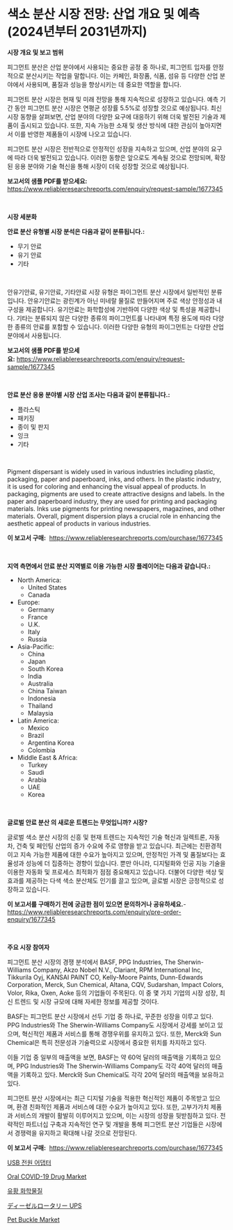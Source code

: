 <p><h1>색소 분산 시장 전망: 산업 개요 및 예측 (2024년부터 2031년까지)</h1></p><p><strong>시장 개요 및 보고 범위</strong></p>
<p><p>피그먼트 분산은 산업 분야에서 사용되는 중요한 공정 중 하나로, 피그먼트 입자를 안정적으로 분산시키는 작업을 말합니다. 이는 카페인, 화장품, 식품, 섬유 등 다양한 산업 분야에서 사용되며, 품질과 성능을 향상시키는 데 중요한 역할을 합니다. </p><p>피그먼트 분산 시장은 현재 및 미래 전망을 통해 지속적으로 성장하고 있습니다. 예측 기간 동안 피그먼트 분산 시장은 연평균 성장률 5.5%로 성장할 것으로 예상됩니다. 최신 시장 동향을 살펴보면, 산업 분야의 다양한 요구에 대응하기 위해 더욱 발전된 기술과 제품이 출시되고 있습니다. 또한, 지속 가능한 소재 및 생산 방식에 대한 관심이 높아지면서 이를 반영한 제품들이 시장에 나오고 있습니다.</p><p>피그먼트 분산 시장은 전반적으로 안정적인 성장을 지속하고 있으며, 산업 분야의 요구에 따라 더욱 발전되고 있습니다. 이러한 동향은 앞으로도 계속될 것으로 전망되며, 확장된 응용 분야와 기술 혁신을 통해 시장이 더욱 성장할 것으로 예상됩니다.</p></p>
<p><strong>보고서의 샘플 PDF를 받으세요:</strong> <a href="https://www.reliableresearchreports.com/enquiry/request-sample/1677345">https://www.reliableresearchreports.com/enquiry/request-sample/1677345</a></p>
<p>&nbsp;</p>
<p><strong>시장 세분화</strong></p>
<p><strong>안료 분산 유형별 시장 분석은 다음과 같이 분류됩니다.:</strong></p>
<p><ul><li>무기 안료</li><li>유기 안료</li><li>기타</li></ul></p>
<p>&nbsp;</p>
<p><p>안유기안료, 유기안료, 기타안료 시장 유형은 파이그먼트 분산 시장에서 일반적인 분류입니다. 안유기안료는 광린계가 아닌 미네랄 물질로 만들어지며 주로 색상 안정성과 내구성을 제공합니다. 유기안료는 화학합성에 기반하여 다양한 색상 및 특성을 제공합니다. 기타는 분류되지 않은 다양한 종류의 파이그먼트를 나타내며 특정 용도에 따라 다양한 종류의 안료를 포함할 수 있습니다. 이러한 다양한 유형의 파이그먼트는 다양한 산업 분야에서 사용됩니다.</p></p>
<p><strong>보고서의 샘플 PDF를 받으세요:</strong>&nbsp;<a href="https://www.reliableresearchreports.com/enquiry/request-sample/1677345">https://www.reliableresearchreports.com/enquiry/request-sample/1677345</a></p>
<p>&nbsp;</p>
<p><strong> 안료 분산 응용 분야별 시장 산업 조사는 다음과 같이 분류됩니다.:</strong></p>
<p><ul><li>플라스틱</li><li>패키징</li><li>종이 및 판지</li><li>잉크</li><li>기타</li></ul></p>
<p>&nbsp;</p>
<p><p>Pigment dispersant is widely used in various industries including plastic, packaging, paper and paperboard, inks, and others. In the plastic industry, it is used for coloring and enhancing the visual appeal of products. In packaging, pigments are used to create attractive designs and labels. In the paper and paperboard industry, they are used for printing and packaging materials. Inks use pigments for printing newspapers, magazines, and other materials. Overall, pigment dispersion plays a crucial role in enhancing the aesthetic appeal of products in various industries.</p></p>
<p><strong>이 보고서 구매:</strong>&nbsp; <a href="https://www.reliableresearchreports.com/purchase/1677345">https://www.reliableresearchreports.com/purchase/1677345</a></p>
<p>&nbsp;</p>
<p><strong>지역 측면에서 안료 분산 지역별로 이용 가능한 시장 플레이어는 다음과 같습니다.:</strong></p>
<p><ul>
    <li>
        North America:
        <ul>
            <li>United States</li>
            <li>Canada</li>
        </ul>
    </li>
    <li>
        Europe:
        <ul>
            <li>Germany</li>
            <li>France</li>
            <li>U.K.</li>
            <li>Italy</li>
            <li>Russia</li>
        </ul>
    </li>
    <li>
        Asia-Pacific:
        <ul>
            <li>China</li>
            <li>Japan</li>
            <li>South Korea</li>
            <li>India</li>
            <li>Australia</li>
            <li>China Taiwan</li>
            <li>Indonesia</li>
            <li>Thailand</li>
            <li>Malaysia</li>
        </ul>
    </li>
    <li>
        Latin America:
        <ul>
            <li>Mexico</li>
            <li>Brazil</li>
            <li>Argentina Korea</li>
            <li>Colombia</li>
        </ul>
    </li>
    <li>
        Middle East & Africa:
        <ul>
            <li>Turkey</li>
            <li>Saudi</li>
            <li>Arabia</li>
            <li>UAE</li>
            <li>Korea</li>
        </ul>
    </li>
    </ul></p>
<p>&nbsp;</p>
<p><strong>글로벌 안료 분산 의 새로운 트렌드는 무엇입니까? 시장?</strong></p>
<p><p>글로벌 색소 분산 시장의 신흥 및 현재 트렌드는 지속적인 기술 혁신과 일렉트론, 자동차, 건축 및 페인팅 산업의 증가 수요에 주로 영향을 받고 있습니다. 최근에는 친환경적이고 지속 가능한 제품에 대한 수요가 높아지고 있으며, 안정적인 가격 및 품질보다는 효율성과 성능에 더 집중하는 경향이 있습니다. 뿐만 아니라, 디지털화와 인공 지능 기술을 이용한 자동화 및 프로세스 최적화가 점점 중요해지고 있습니다. 더불어 다양한 색상 및 효과를 제공하는 다색 색소 분산체도 인기를 끌고 있으며, 글로벌 시장은 긍정적으로 성장하고 있습니다.</p></p>
<p><strong>이 보고서를 구매하기 전에 궁금한 점이 있으면 문의하거나 공유하세요.</strong>- <a href="https://www.reliableresearchreports.com/enquiry/pre-order-enquiry/1677345">https://www.reliableresearchreports.com/enquiry/pre-order-enquiry/1677345</a></p>
<p>&nbsp;</p>
<p><strong>주요 시장 참여자</strong></p>
<p><p>피그먼트 분산 시장의 경쟁 분석에서 BASF, PPG Industries, The Sherwin-Williams Company, Akzo Nobel N.V., Clariant, RPM International Inc, Tikkurila Oyj, KANSAI PAINT CO, Kelly-Moore Paints, Dunn-Edwards Corporation, Merck, Sun Chemical, Altana, CQV, Sudarshan, Impact Colors, Volor, Rika, Oxen, Aoke 등의 기업들이 주목된다. 이 중 몇 가지 기업의 시장 성장, 최신 트렌드 및 시장 규모에 대해 자세한 정보를 제공할 것이다.</p><p>BASF는 피그먼트 분산 시장에서 선두 기업 중 하나로, 꾸준한 성장을 이루고 있다. PPG Industries와 The Sherwin-Williams Company도 시장에서 강세를 보이고 있으며, 혁신적인 제품과 서비스를 통해 경쟁우위를 유지하고 있다. 또한, Merck와 Sun Chemical은 특히 전문성과 기술력으로 시장에서 중요한 위치를 차지하고 있다.</p><p>이들 기업 중 일부의 매출액을 보면, BASF는 약 60억 달러의 매출액을 기록하고 있으며, PPG Industries와 The Sherwin-Williams Company도 각각 40억 달러의 매출액을 기록하고 있다. Merck와 Sun Chemical도 각각 20억 달러의 매출액을 보유하고 있다.</p><p>피그먼트 분산 시장에서는 최근 디지털 기술을 적용한 혁신적인 제품이 주목받고 있으며, 환경 친화적인 제품과 서비스에 대한 수요가 높아지고 있다. 또한, 고부가가치 제품과 서비스의 개발이 활발히 이루어지고 있으며, 이는 시장의 성장을 뒷받침하고 있다. 전략적인 파트너십 구축과 지속적인 연구 및 개발을 통해 피그먼트 분산 기업들은 시장에서 경쟁력을 유지하고 확대해 나갈 것으로 전망된다.</p></p>
<p><strong>이 보고서 구매:</strong>&nbsp;&nbsp;<a href="https://www.reliableresearchreports.com/purchase/1677345">https://www.reliableresearchreports.com/purchase/1677345</a></p>
<p><p><a href="https://medium.com/@chickenlegs8687/usb-%ED%8C%8C%EC%9B%8C-%EC%96%B4%EB%8C%91%ED%84%B0-%EC%8B%9C%EC%9E%A5-%EC%8B%9C%EC%9E%A5-%EC%A0%90%EC%9C%A0%EC%9C%A8-%EC%8B%9C%EC%9E%A5-%EB%8F%99%ED%96%A5-%EB%B0%8F-%EB%AF%B8%EB%9E%98-%EC%84%B1%EC%9E%A5-%ED%83%90%EC%83%89-89520b990276">USB 전원 어댑터</a></p><p><a href="https://issuu.com/reportprime-2/docs/oral-covid-19-drug-market-size-2030.pptx">Oral COVID-19 Drug Market</a></p><p><a href="https://github.com/nuekbpymrrz5/Market-Research-Report-List-1/blob/main/56012433113.md">유황 화학물질</a></p><p><a href="https://medium.com/@elmoray21/%E3%83%87%E3%82%A3%E3%83%BC%E3%82%BC%E3%83%AB%E3%83%AD%E3%83%BC%E3%82%BF%E3%83%AA%E3%83%BCups%E5%B8%82%E5%A0%B4-%E5%B8%82%E5%A0%B4%E3%82%B7%E3%82%A7%E3%82%A2-%E5%B8%82%E5%A0%B4%E5%8B%95%E5%90%91-%E3%81%9D%E3%81%97%E3%81%A6%E5%B0%86%E6%9D%A5%E3%81%AE%E6%88%90%E9%95%B7%E3%82%92%E6%8E%A2%E3%82%8B-b30d379c105b">ディーゼルロータリー UPS</a></p><p><a href="https://github.com/yoshih12/Market-Research-Report-List-2/blob/main/pet-buckle-market.md">Pet Buckle Market</a></p></p>
